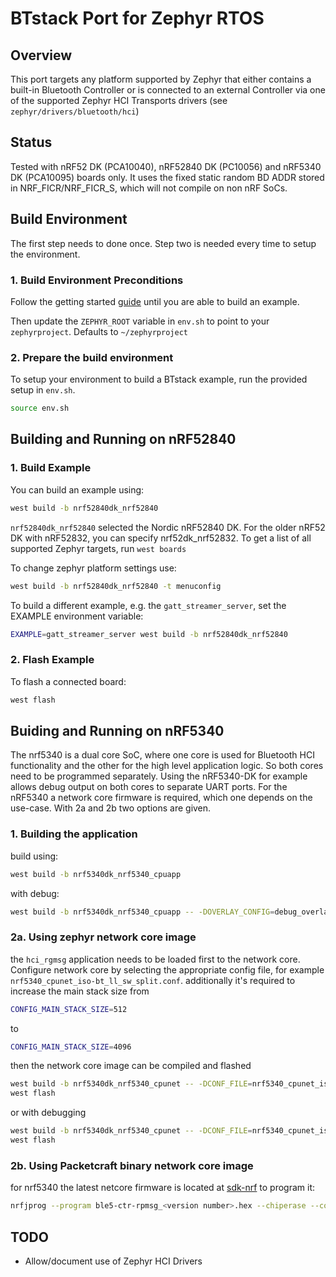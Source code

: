 # BTstack Port for Zephyr RTOS

## Overview

This port targets any platform supported by Zephyr that either contains a built-in Bluetooth Controller
or is connected to an external Controller via one of the supported Zephyr HCI Transports drivers (see `zephyr/drivers/bluetooth/hci`)

## Status

Tested with nRF52 DK (PCA10040), nRF52840 DK (PC10056) and nRF5340 DK (PCA10095) boards only. It uses the fixed static random BD ADDR stored in NRF_FICR/NRF_FICR_S, which will not compile on non nRF SoCs.

## Build Environment
The first step needs to done once. Step two is needed every time to setup the environment.

### 1. Build Environment Preconditions

Follow the getting started [guide](https://docs.zephyrproject.org/latest/develop/getting_started/index.html)
until you are able to build an example.

Then update the `ZEPHYR_ROOT` variable in `env.sh` to point to your `zephyrproject`. Defaults to `~/zephyrproject`


### 2. Prepare the build environment

To setup your environment to build a BTstack example, run the provided setup in `env.sh`.

```sh
source env.sh
```

## Building and Running on nRF52840

### 1. Build Example

You can build an example using:
```sh
west build -b nrf52840dk_nrf52840
```

`nrf52840dk_nrf52840` selected the Nordic nRF52840 DK. For the older nRF52 DK with nRF52832, you can specify nrf52dk_nrf52832.
To get a list of all supported Zephyr targets, run `west boards`

To change zephyr platform settings use:
```sh
west build -b nrf52840dk_nrf52840 -t menuconfig
```

To build a different example, e.g. the `gatt_streamer_server`, set the EXAMPLE environment variable:
```sh
EXAMPLE=gatt_streamer_server west build -b nrf52840dk_nrf52840
```

### 2. Flash Example

To flash a connected board:
```sh
west flash
```

## Buiding and Running on nRF5340

The nrf5340 is a dual core SoC, where one core is used for Bluetooth HCI functionality and
the other for the high level application logic. So both cores need to be programmed separately.
Using the nRF5340-DK for example allows debug output on both cores to separate UART ports.
For the nRF5340 a network core firmware is required, which one depends on the use-case.
With 2a and 2b two options are given.

### 1. Building the application
build using:
```sh
west build -b nrf5340dk_nrf5340_cpuapp
```
with debug:
```sh
west build -b nrf5340dk_nrf5340_cpuapp -- -DOVERLAY_CONFIG=debug_overlay.conf
```

### 2a. Using zephyr network core image
the `hci_rgmsg` application needs to be loaded first to the network core.
Configure network core by selecting the appropriate config file, for example `nrf5340_cpunet_iso-bt_ll_sw_split.conf`.
additionally it's required to increase the main stack size from
```sh
CONFIG_MAIN_STACK_SIZE=512
```
to
```sh
CONFIG_MAIN_STACK_SIZE=4096
```
then the network core image can be compiled and flashed
```sh
west build -b nrf5340dk_nrf5340_cpunet -- -DCONF_FILE=nrf5340_cpunet_iso-bt_ll_sw_split.conf
west flash
```
or with debugging
```sh
west build -b nrf5340dk_nrf5340_cpunet -- -DCONF_FILE=nrf5340_cpunet_iso-bt_ll_sw_split.conf -DOVERLAY_CONFIG=debug_overlay.conf
west flash
```

### 2b. Using Packetcraft binary network core image
for nrf5340 the latest netcore firmware is located at [sdk-nrf](https://github.com/nrfconnect/sdk-nrf/tree/main/lib/bin/bt_ll_acs_nrf53/bin)
to program it:
```sh
nrfjprog --program ble5-ctr-rpmsg_<version number>.hex --chiperase --coprocessor CP_NETWORK -r
```

## TODO

- Allow/document use of Zephyr HCI Drivers


